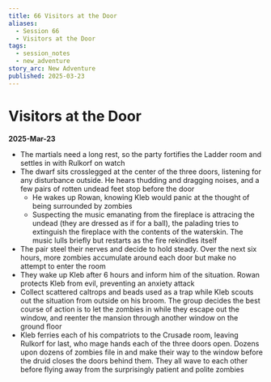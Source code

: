 ```yaml
---
title: 66 Visitors at the Door
aliases:
  - Session 66
  - Visitors at the Door
tags:
  - session_notes
  - new_adventure
story_arc: New Adventure
published: 2025-03-23
---
```

# Visitors at the Door
**2025-Mar-23**

- The martials need a long rest, so the party fortifies the Ladder room and settles in with Rulkorf on watch
- The dwarf sits crosslegged at the center of the three doors, listening for any disturbance outside. He hears thudding and dragging noises, and a few pairs of rotten undead feet stop before the door
	- He wakes up Rowan, knowing Kleb would panic at the thought of being surrounded by zombies
	- Suspecting the music emanating from the fireplace is attracing the undead (they are dressed as if for a ball), the palading tries to extinguish the fireplace with the contents of the waterskin. The music lulls briefly but restarts as the fire rekindles itself
- The pair steel their nerves and decide to hold steady. Over the next six hours, more zombies accumulate around each door but make no attempt to enter the room
- They wake up Kleb after 6 hours and inform him of the situation. Rowan protects Kleb from evil, preventing an anxiety attack
- Collect scattered caltrops and beads used as a trap while Kleb scouts out the situation from outside on his broom. The group decides the best course of action is to let the zombies in while they escape out the window, and reenter the mansion through another window on the ground floor
- Kleb ferries each of his compatriots to the Crusade room, leaving Rulkorf for last, who mage hands each of the three doors open. Dozens upon dozens of zombies file in and make their way to the window before the druid closes the doors behind them. They all wave to each other before flying away from the surprisingly patient and polite zombies